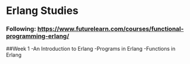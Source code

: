 # Erlang Studies
### Following: https://www.futurelearn.com/courses/functional-programming-erlang/

##Week 1
  -An Introduction to Erlang
  -Programs in Erlang
  -Functions in Erlang
